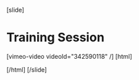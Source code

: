 [slide]
# Training Session

[vimeo-video videoId="342590118" /]
[html]
    <style>  
    .someCustomTrackSection{
     text-decoration: underline;
     color: #ffa000;
    }
  </style>
  <script>
    window.onhashchange = function() { 
      let previouslySelectedElement = document.querySelector(".someCustomTrackSection");
      if (previouslySelectedElement) {
         previouslySelectedElement.className = "content-link";
      }
      let urlId = window.location.hash;
      console.log(urlId);
      let currElement - document.querySelector(`.lesson-navigation-section a.content-link[href="${urlId}"]`);
      currElement.className = "";
      currElement.className = "content-link someCustomTrackSection";
    }
  </script>
[/html]
[/slide]
